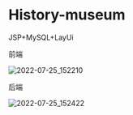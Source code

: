 # History-museum
JSP+MySQL+LayUi

前端

![2022-07-25_152210](https://user-images.githubusercontent.com/95022779/180720713-9fb200cb-81f1-4b1e-8dba-df47e53c6f12.png)

后端

![2022-07-25_152422](https://user-images.githubusercontent.com/95022779/180721607-505b534c-b95a-4e73-8e1e-d31efa5957e9.png)
